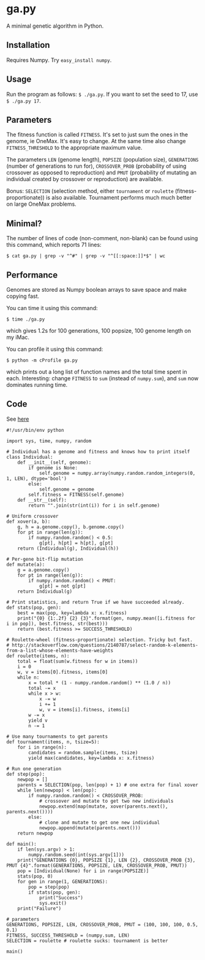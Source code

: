 ga.py
=====

A minimal genetic algorithm in Python.


Installation
------------

Requires Numpy. Try `easy_install numpy`.


Usage
-----

Run the program as follows: `$ ./ga.py`. If you want to set the seed
to 17, use `$ ./ga.py 17`.


Parameters
----------

The fitness function is called `FITNESS`. It's set to just sum the
ones in the genome, ie OneMax. It's easy to change. At the same time
also change `FITNESS_THRESHOLD` to the appropriate maximum value.

The parameters `LEN` (genome length), `POPSIZE` (population size),
`GENERATIONS` (number of generations to run for), `CROSSOVER_PROB`
(probability of using crossover as opposed to reproduction) and `PMUT`
(probability of mutating an individual created by crossover or
reproduction) are available. 

Bonus: `SELECTION` (selection method, either `tournament` or
`roulette` (fitness-proportionate)) is also available. Tournament
performs much much better on large OneMax problems.


Minimal?
--------

The number of lines of code (non-comment, non-blank) can be found
using this command, which reports 71 lines:

`$ cat ga.py | grep -v "^#" | grep -v "^[[:space:]]*$" | wc`


Performance
-----------

Genomes are stored as Numpy boolean arrays to save space and make
copying fast.

You can time it using this command:

`$ time ./ga.py`

which gives 1.2s for 100 generations, 100 popsize, 100 genome length
on my iMac.

You can profile it using this command:

`$ python -m cProfile ga.py`

which prints out a long list of function names and the total time
spent in each. Interesting: change `FITNESS` to `sum` (instead of
`numpy.sum`), and `sum` now dominates running time.


Code
----

See [here](http://jmmcd.github.com/code/ga.py)

	#!/usr/bin/env python

	import sys, time, numpy, random

	# Individual has a genome and fitness and knows how to print itself
	class Individual:
	    def __init__(self, genome):
	        if genome is None:
	            self.genome = numpy.array(numpy.random.random_integers(0, 1, LEN), dtype='bool')
	        else:
	            self.genome = genome
	        self.fitness = FITNESS(self.genome)
	    def __str__(self):
	        return "".join(str(int(i)) for i in self.genome)
	        
	# Uniform crossover
	def xover(a, b):
	    g, h = a.genome.copy(), b.genome.copy()
	    for pt in range(len(g)):
	        if numpy.random.random() < 0.5:
	            g[pt], h[pt] = h[pt], g[pt]
	    return (Individual(g), Individual(h))

	# Per-gene bit-flip mutation
	def mutate(a):
	    g = a.genome.copy()
	    for pt in range(len(g)):
	        if numpy.random.random() < PMUT:
	            g[pt] = not g[pt]
	    return Individual(g)

	# Print statistics, and return True if we have succeeded already.
	def stats(pop, gen):
	    best = max(pop, key=lambda x: x.fitness)
	    print("{0} {1:.2f} {2} {3}".format(gen, numpy.mean([i.fitness for i in pop]), best.fitness, str(best)))
	    return (best.fitness >= SUCCESS_THRESHOLD)

	# Roulette-wheel (fitness-proportionate) selection. Tricky but fast.
	# http://stackoverflow.com/questions/2140787/select-random-k-elements-from-a-list-whose-elements-have-weights
	def roulette(items, n):
	    total = float(sum(w.fitness for w in items))
	    i = 0
	    w, v = items[0].fitness, items[0]
	    while n:
	        x = total * (1 - numpy.random.random() ** (1.0 / n))
	        total -= x
	        while x > w:
	            x -= w
	            i += 1
	            w, v = items[i].fitness, items[i]
	        w -= x
	        yield v
	        n -= 1

	# Use many tournaments to get parents
	def tournament(items, n, tsize=5):
	    for i in range(n):
	        candidates = random.sample(items, tsize)
	        yield max(candidates, key=lambda x: x.fitness)

	# Run one generation
	def step(pop):
	    newpop = []
	    parents = SELECTION(pop, len(pop) + 1) # one extra for final xover    
	    while len(newpop) < len(pop):
	        if numpy.random.random() < CROSSOVER_PROB:
	            # crossover and mutate to get two new individuals
	            newpop.extend(map(mutate, xover(parents.next(), parents.next())))
	        else:
	            # clone and mutate to get one new individual
	            newpop.append(mutate(parents.next()))
	    return newpop
	    
	def main():
	    if len(sys.argv) > 1:
	        numpy.random.seed(int(sys.argv[1]))
	    print("GENERATIONS {0}, POPSIZE {1}, LEN {2}, CROSSOVER_PROB {3}, PMUT {4}".format(GENERATIONS, POPSIZE, LEN, CROSSOVER_PROB, PMUT))
	    pop = [Individual(None) for i in range(POPSIZE)]
	    stats(pop, 0)
	    for gen in range(1, GENERATIONS):
	        pop = step(pop)
	        if stats(pop, gen):
	            print("Success")
	            sys.exit()
	    print("Failure")

	# parameters
	GENERATIONS, POPSIZE, LEN, CROSSOVER_PROB, PMUT = (100, 100, 100, 0.5, 0.1)
	FITNESS, SUCCESS_THRESHOLD = (numpy.sum, LEN)
	SELECTION = roulette # roulette sucks: tournament is better

	main()

